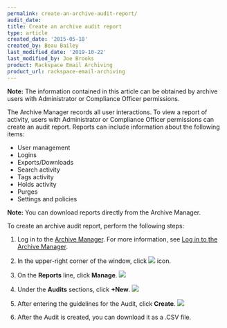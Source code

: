 ```yaml
---
permalink: create-an-archive-audit-report/
audit_date:
title: Create an archive audit report
type: article
created_date: '2015-05-18'
created_by: Beau Bailey
last_modified_date: '2019-10-22'
last_modified_by: Joe Brooks
product: Rackspace Email Archiving
product_url: rackspace-email-archiving
---
```


**Note:** The information contained in this article can be obtained by archive users with Administrator or Compliance Officer permissions.

The Archive Manager records all user interactions. To view a report of
activity, users with Administrator or Compliance Officer permissions can create an audit report. Reports can include information about the following items:

-   User management
-   Logins
-   Exports/Downloads
-   Search activity
-   Tags activity
-   Holds activity
-   Purges
-   Settings and policies

**Note:** You can download reports directly from the Archive Manager.

To create an archive audit report, perform the following steps:

1.  Log in to the [Archive
    Manager](https://cp.rackspace.com/Login.aspx?ReturnUrl=%2f).
    For more information, see [Log in to the Archive
    Manager](/how-to/log-in-to-the-archive-manager).

2.  In the upper-right corner of the window, click <img src="{% asset_path rackspace-email-archiving/set-an-archiving-retention-policy/Gear_icon.png %}" /> icon.

3.  On the **Reports** line, click **Manage**.
    <img src="{% asset_path rackspace-email-archiving/create-an-archive-audit-report/Create_an_archive_audit_report(1).png %}" />

4.  Under the **Audits** sections, click **+New**.
    <img src="{% asset_path rackspace-email-archiving/create-an-archive-audit-report/Create_an_archive_audit_report(2).png %}" />

5.  After entering the guidelines for the Audit, click **Create**.
    <img src="{% asset_path rackspace-email-archiving/create-an-archive-audit-report/Create_an_archive_audit_report(3).png %}" />

6.  After the Audit is created, you can download it as a .CSV file.
